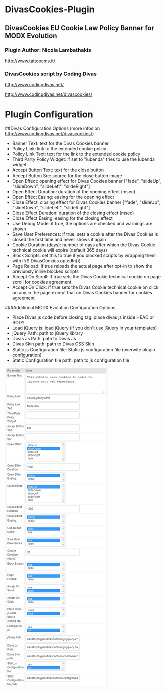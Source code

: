# DivasCookies-Plugin
## DivasCookies EU Cookie Law Policy Banner for MODX Evolution

### Plugin Author: Nicola Lambathakis

http://www.tattoocms.it/

### DivasCookies script by Coding Divas

http://www.codingdivas.net/

http://www.codingdivas.net/divascookies/

# Plugin Configuration

##Divas Configuration Options (more infos on http://www.codingdivas.net/divascookies/)

* Banner Text: text for the Divas Cookies banner
* Policy Link: link to the extended cookie policy
* Policy Link Text: text for the link to the extended cookie policy
* Third Party Policy Widget: if set to "iubenda" tries to use the Iubenda widget
* Accept Button Text: text for the close button
* Accept Button Src: source for the close button image
* Open Effect: opening effect for Divas Cookies banner ["fade", "slideUp", "slideDown", "slideLeft", "slideRight"]
* Open Effect Duration: duration of the opening effect (msec)
* Open Effect Easing: easing for the opening effect
* Close Effect: closing effect for Divas Cookies banner ["fade", "slideUp", "slideDown", "slideLeft", "slideRight"]
* Close Effect Duration: duration of the closing effect (msec)
* Close Effect Easing: easing for the closing effect
* Use Debug Mode: if true, the options are checked and warnings are shown
* Save User Preferences: if true, sets a cookie after the Divas Cookies is closed the first time and never shows it again
* Cookie Duration (days): number of days after which the Divas Cookie technical cookie will expire (default 365 days)
* Block Scripts: set this to true if you blocked scripts by wrapping them with if($.DivasCookies.optedIn())
* Page Reload: if true reloads the actual page after opt-in to show the previuosly inline blocked scripts
* Accept On Scroll: if true sets the Divas Cookie technical cookie on page scroll for cookies agreement
* Accept On Click: if true sets the Divas Cookie technical cookie on click on any  in the page except that on Divas Cookies banner for cookies agreement

###Additional MODX Evolution Configuration Options

* Place Divas js code before closing tag: place divas js inside HEAD or BODY
* Load jQuery js: load jQuery (if you don't use jQuery in your templates)
* jQuery Path: path to jQuery library
* Divas Js Path: path to Divas Js 
* Divas Skin path: path to Divas CSS Skin
* Static js Configuration file: Static js configuration file (overwite plugin configuration)
* Static Configuration file path: path to js configuration file

![divas](https://raw.githubusercontent.com/Nicola1971/training-materials/master/Images/divas-conf.jpg)



